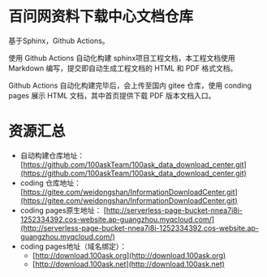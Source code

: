 # 百问网资料下载中心文档仓库
基于Sphinx，Github Actions。

使用 Github Actions 自动化构建 sphinx项目工程文档，本工程文档使用 Markdown 编写，提交即自动生成工程文档的 HTML 和 PDF 格式文档。

Github Actions 自动化构建完毕后，会上传至国内 gitee 仓库，使用 conding pages 展示 HTML 文档，其中首页提供下载 PDF 版本文档入口。

# 资源汇总

- 自动构建仓库地址：[https://github.com/100askTeam/100ask_data_download_center.git](https://github.com/100askTeam/100ask_data_download_center.git)
- coding 仓库地址：[https://gitee.com/weidongshan/InformationDownloadCenter.git](https://gitee.com/weidongshan/InformationDownloadCenter.git)
- coding pages原生地址： [http://serverless-page-bucket-nnea7i8i-1252334392.cos-website.ap-guangzhou.myqcloud.com/](http://serverless-page-bucket-nnea7i8i-1252334392.cos-website.ap-guangzhou.myqcloud.com/)
- coding pages地址（域名绑定）：
  - [http://download.100ask.org](http://download.100ask.org)
  - [http://download.100ask.net](http://download.100ask.net)



